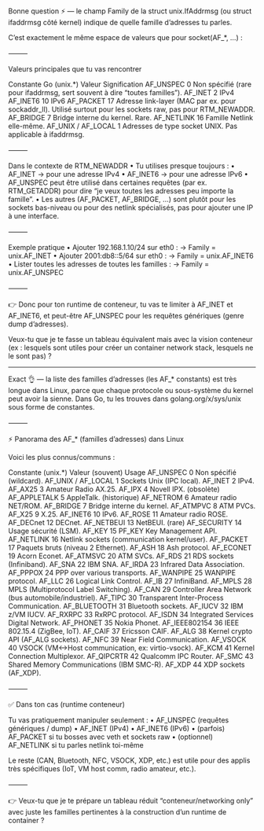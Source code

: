 Bonne question ⚡ — le champ Family de la struct unix.IfAddrmsg (ou struct ifaddrmsg côté kernel) indique de quelle famille d’adresses tu parles.

C’est exactement le même espace de valeurs que pour socket(AF_*, …) :

⸻

Valeurs principales que tu vas rencontrer

Constante Go (unix.*)	Valeur	Signification
AF_UNSPEC	0	Non spécifié (rare pour ifaddrmsg, sert souvent à dire “toutes familles”).
AF_INET	2	IPv4
AF_INET6	10	IPv6
AF_PACKET	17	Adresse link-layer (MAC par ex. pour sockaddr_ll). Utilisé surtout pour les sockets raw, pas pour RTM_NEWADDR.
AF_BRIDGE	7	Bridge interne du kernel. Rare.
AF_NETLINK	16	Famille Netlink elle-même.
AF_UNIX / AF_LOCAL	1	Adresses de type socket UNIX. Pas applicable à ifaddrmsg.


⸻

Dans le contexte de RTM_NEWADDR
•	Tu utilises presque toujours :
•	AF_INET → pour une adresse IPv4
•	AF_INET6 → pour une adresse IPv6
•	AF_UNSPEC peut être utilisé dans certaines requêtes (par ex. RTM_GETADDR) pour dire “je veux toutes les adresses peu importe la famille”.
•	Les autres (AF_PACKET, AF_BRIDGE, …) sont plutôt pour les sockets bas-niveau ou pour des netlink spécialisés, pas pour ajouter une IP à une interface.

⸻

Exemple pratique
•	Ajouter 192.168.1.10/24 sur eth0 :
→ Family = unix.AF_INET
•	Ajouter 2001:db8::5/64 sur eth0 :
→ Family = unix.AF_INET6
•	Lister toutes les adresses de toutes les familles :
→ Family = unix.AF_UNSPEC

⸻

👉 Donc pour ton runtime de conteneur, tu vas te limiter à AF_INET et AF_INET6, et peut-être AF_UNSPEC pour les requêtes génériques (genre dump d’adresses).

Veux-tu que je te fasse un tableau équivalent mais avec la vision conteneur (ex : lesquels sont utiles pour créer un container network stack, lesquels ne le sont pas) ?

-------


Exact 👌 — la liste des familles d’adresses (les AF_* constants) est très longue dans Linux, parce que chaque protocole ou sous-système du kernel peut avoir la sienne.
Dans Go, tu les trouves dans golang.org/x/sys/unix sous forme de constantes.

⸻

⚡ Panorama des AF_* (familles d’adresses) dans Linux

Voici les plus connus/communs :

Constante (unix.*)	Valeur (souvent)	Usage
AF_UNSPEC	0	Non spécifié (wildcard).
AF_UNIX / AF_LOCAL	1	Sockets Unix (IPC local).
AF_INET	2	IPv4.
AF_AX25	3	Amateur Radio AX.25.
AF_IPX	4	Novell IPX. (obsolète)
AF_APPLETALK	5	AppleTalk. (historique)
AF_NETROM	6	Amateur radio NET/ROM.
AF_BRIDGE	7	Bridge interne du kernel.
AF_ATMPVC	8	ATM PVCs.
AF_X25	9	X.25.
AF_INET6	10	IPv6.
AF_ROSE	11	Amateur radio ROSE.
AF_DECnet	12	DECnet.
AF_NETBEUI	13	NetBEUI. (rare)
AF_SECURITY	14	Usage sécurité (LSM).
AF_KEY	15	PF_KEY Key Management API.
AF_NETLINK	16	Netlink sockets (communication kernel/user).
AF_PACKET	17	Paquets bruts (niveau 2 Ethernet).
AF_ASH	18	Ash protocol.
AF_ECONET	19	Acorn Econet.
AF_ATMSVC	20	ATM SVCs.
AF_RDS	21	RDS sockets (Infiniband).
AF_SNA	22	IBM SNA.
AF_IRDA	23	Infrared Data Association.
AF_PPPOX	24	PPP over various transports.
AF_WANPIPE	25	WANPIPE protocol.
AF_LLC	26	Logical Link Control.
AF_IB	27	InfiniBand.
AF_MPLS	28	MPLS (Multiprotocol Label Switching).
AF_CAN	29	Controller Area Network (bus automobile/industriel).
AF_TIPC	30	Transparent Inter-Process Communication.
AF_BLUETOOTH	31	Bluetooth sockets.
AF_IUCV	32	IBM z/VM IUCV.
AF_RXRPC	33	RxRPC protocol.
AF_ISDN	34	Integrated Services Digital Network.
AF_PHONET	35	Nokia Phonet.
AF_IEEE802154	36	IEEE 802.15.4 (ZigBee, IoT).
AF_CAIF	37	Ericsson CAIF.
AF_ALG	38	Kernel crypto API (AF_ALG sockets).
AF_NFC	39	Near Field Communication.
AF_VSOCK	40	VSOCK (VM<->Host communication, ex: virtio-vsock).
AF_KCM	41	Kernel Connection Multiplexor.
AF_QIPCRTR	42	Qualcomm IPC Router.
AF_SMC	43	Shared Memory Communications (IBM SMC-R).
AF_XDP	44	XDP sockets (AF_XDP).


⸻

✅ Dans ton cas (runtime conteneur)

Tu vas pratiquement manipuler seulement :
•	AF_UNSPEC (requêtes génériques / dump)
•	AF_INET (IPv4)
•	AF_INET6 (IPv6)
•	(parfois) AF_PACKET si tu bosses avec veth et sockets raw
•	(optionnel) AF_NETLINK si tu parles netlink toi-même

Le reste (CAN, Bluetooth, NFC, VSOCK, XDP, etc.) est utile pour des applis très spécifiques (IoT, VM host comm, radio amateur, etc.).

⸻

👉 Veux-tu que je te prépare un tableau réduit “conteneur/networking only” avec juste les familles pertinentes à la construction d’un runtime de container ?